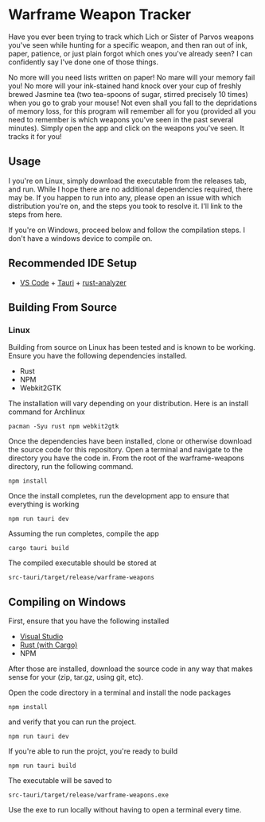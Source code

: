 # Warframe Weapon Tracker

Have you ever been trying to track which Lich or Sister of Parvos weapons you've seen while hunting for a specific weapon, and then ran out of ink, paper, patience, or just plain forgot which ones you've already seen? I can confidently say I've done one of those things.

No more will you need lists written on paper! No mare will your memory fail you! No more will your ink-stained hand knock over your cup of freshly brewed Jasmine tea (two tea-spoons of sugar, stirred precisely 10 times) when you go to grab your mouse! Not even shall you fall to the depridations of memory loss, for this program will remember all for you (provided all you need to remember is which weapons you've seen in the past several minutes). Simply open the app and click on the weapons you've seen. It tracks it for you!

## Usage

I you're on Linux, simply download the executable from the releases tab, and run. While I hope there are no additional dependencies required, there may be. If you happen to run into any, please open an issue with which distribution you're on, and the steps you took to resolve it. I'll link to the steps from here.

If you're on Windows, proceed below and follow the compilation steps. I don't have a windows device to compile on.

## Recommended IDE Setup

- [VS Code](https://code.visualstudio.com/) + [Tauri](https://marketplace.visualstudio.com/items?itemName=tauri-apps.tauri-vscode) + [rust-analyzer](https://marketplace.visualstudio.com/items?itemName=rust-lang.rust-analyzer)

## Building From Source

### Linux

Building from source on Linux has been tested and is known to be working. Ensure you have the following dependencies installed.

  - Rust
  - NPM
  - Webkit2GTK

The installation will vary depending on your distribution. Here is an install command for Archlinux

```
pacman -Syu rust npm webkit2gtk
```

Once the dependencies have been installed, clone or otherwise download the source code for this repository. Open a terminal and navigate to the directory you have the code in. From the root of the warframe-weapons directory, run the following command.

```
npm install
```

Once the install completes, run the development app to ensure that everything is working

```
npm run tauri dev
```

Assuming the run completes, compile the app

```
cargo tauri build
```

The compiled executable should be stored at
```
src-tauri/target/release/warframe-weapons
```

## Compiling on Windows

First, ensure that you have the following installed

 - [Visual Studio](https://visualstudio.microsoft.com/downloads/)
 - [Rust (with Cargo)](https://www.rust-lang.org/tools/install)
 - NPM

After those are installed, download the source code in any way that makes sense for your (zip, tar.gz, using git, etc).

Open the code directory in a terminal and install the node packages

```
npm install
```

and verify that you can run the project.

```
npm run tauri dev
```

If you're able to run the projct, you're ready to build

```
npm run tauri build
```

The executable will be saved to

```
src-tauri/target/release/warframe-weapons.exe
```

Use the exe to run locally without having to open a terminal every time.

